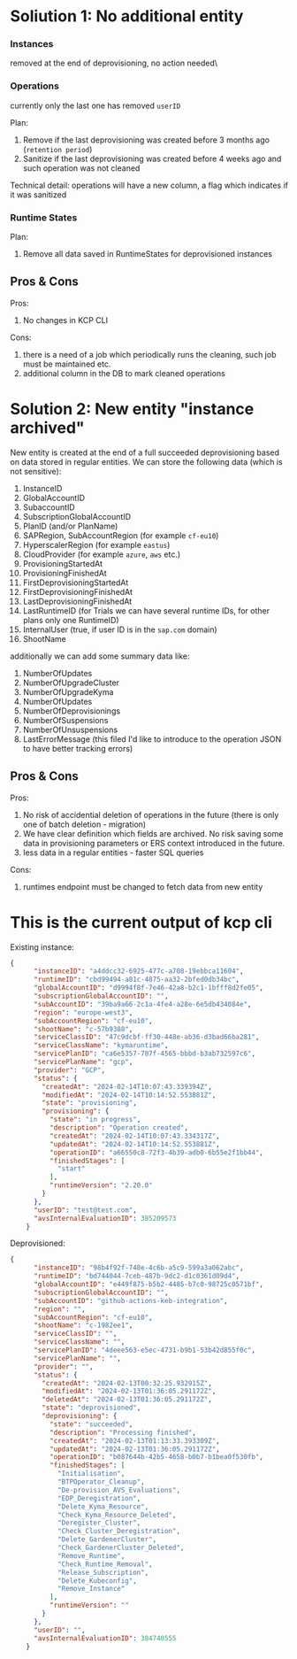 # Soliution 1: No additional entity

### Instances 

removed at the end of deprovisioning, no action needed\

### Operations

currently only the last one has removed `userID`

Plan:
1. Remove  if the last deprovisioning was created before 3 months ago (`retention period`)
2. Sanitize if the last deprovisioning was created before 4 weeks ago and such operation was not cleaned

Technical detail: operations will have a new column, a flag which indicates if it was sanitized

### Runtime States

Plan:
1. Remove all data saved in RuntimeStates for deprovisioned instances

## Pros & Cons

Pros:
1. No changes in KCP CLI

Cons:
1. there is a need of a job which periodically runs the cleaning, such job must be maintained etc.
2. additional column in the DB to mark cleaned operations

# Solution 2: New entity "instance archived"

New entity is created at the end of a full succeeded deprovisioning based on data stored in regular entities.
We can store the following data (which is not sensitive):

1. InstanceID
2. GlobalAccountID
2. SubaccountID
3. SubscriptionGlobalAccountID
4. PlanID (and/or PlanName)
5. SAPRegion, SubAccountRegion (for example `cf-eu10`)
6. HyperscalerRegion (for example `eastus`)
7. CloudProvider (for example `azure`, `aws` etc.)
7. ProvisioningStartedAt
8. ProvisioningFinishedAt
9. FirstDeprovisioningStartedAt
10. FirstDeprovisioningFinishedAt
11. LastDeprovisioningFinishedAt
12. LastRuntimeID (for Trials we can have several runtime IDs, for other plans only one RuntimeID)
13. InternalUser (true, if user ID is in the `sap.com` domain)
14. ShootName

additionally we can add some summary data like:

1. NumberOfUpdates
2. NumberOfUpgradeCluster
3. NumberOfUpgradeKyma
4. NumberOfUpdates
4. NumberOfDeprovisionings
5. NumberOfSuspensions
6. NumberOfUnsuspensions
7. LastErrorMessage (this filed I'd like to introduce to the operation JSON to have better tracking errors)

## Pros & Cons

Pros:
1. No risk of accidential deletion of operations in the future (there is only one of batch deletion - migration)
2. We have clear definition which fields are archived. No risk saving some data in provisioning parameters or ERS context introduced in the future.
3. less data in a regular entities - faster SQL queries

Cons:
1. runtimes endpoint must be changed to fetch data from new entity


# This is the current output of kcp cli

Existing instance:
```json
{
      "instanceID": "a4ddcc32-6925-477c-a708-19ebbca11604",
      "runtimeID": "cbd99494-a81c-4875-aa32-2bfed0db34bc",
      "globalAccountID": "d9994f8f-7e46-42a8-b2c1-1bfff8d2fe05",
      "subscriptionGlobalAccountID": "",
      "subAccountID": "39ba9a66-2c1a-4fe4-a28e-6e5db434084e",
      "region": "europe-west3",
      "subAccountRegion": "cf-eu10",
      "shootName": "c-57b9388",
      "serviceClassID": "47c9dcbf-ff30-448e-ab36-d3bad66ba281",
      "serviceClassName": "kymaruntime",
      "servicePlanID": "ca6e5357-707f-4565-bbbd-b3ab732597c6",
      "servicePlanName": "gcp",
      "provider": "GCP",
      "status": {
        "createdAt": "2024-02-14T10:07:43.339394Z",
        "modifiedAt": "2024-02-14T10:14:52.553881Z",
        "state": "provisioning",
        "provisioning": {
          "state": "in progress",
          "description": "Operation created",
          "createdAt": "2024-02-14T10:07:43.334317Z",
          "updatedAt": "2024-02-14T10:14:52.553881Z",
          "operationID": "a66550c8-72f3-4b39-adb0-6b55e2f1bb44",
          "finishedStages": [
            "start"
          ],
          "runtimeVersion": "2.20.0"
        }
      },
      "userID": "test@test.com",
      "avsInternalEvaluationID": 385209573
    }
```

Deprovisioned:
```json
{
      "instanceID": "98b4f92f-748e-4c6b-a5c9-599a3a062abc",
      "runtimeID": "bd744044-7ceb-487b-9dc2-d1c0361d09d4",
      "globalAccountID": "e449f875-b5b2-4485-b7c0-98725c0571bf",
      "subscriptionGlobalAccountID": "",
      "subAccountID": "github-actions-keb-integration",
      "region": "",
      "subAccountRegion": "cf-eu10",
      "shootName": "c-1982ee1",
      "serviceClassID": "",
      "serviceClassName": "",
      "servicePlanID": "4deee563-e5ec-4731-b9b1-53b42d855f0c",
      "servicePlanName": "",
      "provider": "",
      "status": {
        "createdAt": "2024-02-13T00:32:25.932915Z",
        "modifiedAt": "2024-02-13T01:36:05.291172Z",
        "deletedAt": "2024-02-13T01:36:05.291172Z",
        "state": "deprovisioned",
        "deprovisioning": {
          "state": "succeeded",
          "description": "Processing finished",
          "createdAt": "2024-02-13T01:13:33.393309Z",
          "updatedAt": "2024-02-13T01:36:05.291172Z",
          "operationID": "b087644b-42b5-4658-b0b7-b1bea0f530fb",
          "finishedStages": [
            "Initialisation",
            "BTPOperator_Cleanup",
            "De-provision_AVS_Evaluations",
            "EDP_Deregistration",
            "Delete_Kyma_Resource",
            "Check_Kyma_Resource_Deleted",
            "Deregister_Cluster",
            "Check_Cluster_Deregistration",
            "Delete_GardenerCluster",
            "Check_GardenerCluster_Deleted",
            "Remove_Runtime",
            "Check_Runtime_Removal",
            "Release_Subscription",
            "Delete_Kubeconfig",
            "Remove_Instance"
          ],
          "runtimeVersion": ""
        }
      },
      "userID": "",
      "avsInternalEvaluationID": 384740555
    }
```
